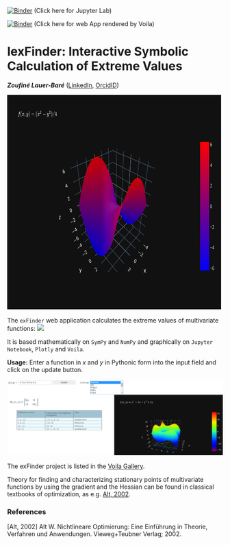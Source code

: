 [![Binder](https://mybinder.org/badge_logo.svg)](https://mybinder.org/v2/gh/zolabar/IexFinder/HEAD) (Click here for Jupyter Lab)

[![Binder](https://mybinder.org/badge_logo.svg)](https://mybinder.org/v2/gh/zolabar/IexFinder/main?urlpath=voila%2Frender%2F/IexFinder_voila.ipynb) (Click here for web App rendered by Voila)

# IexFinder: Interactive Symbolic Calculation of Extreme Values

***Zoufiné Lauer-Baré*** ([LinkedIn](https://www.linkedin.com/in/zoufine-lauer-bare-14677a77), [OrcidID](https://orcid.org/0000-0002-7083-6909))

<img src=Figures/fig2.svg height='500' width='500'>

The ```exFinder``` web application calculates the extreme values of multivariate functions: 
<img src="https://render.githubusercontent.com/render/math?math=f:\mathbb{R}^2\to\mathbb{R}">

It is based mathematically on ```SymPy``` and ```NumPy``` and graphically on ```Jupyter Notebook```, ```Plotly``` and ```Voila```.


**Usage:** Enter a function in *x* and *y* in Pythonic form into the input field and click on the update button.

<img src=Figures/exFinder_usage_4.PNG >

The exFinder project is listed in the [Voila Gallery](https://voila-gallery.org/). 

Theory for finding and characterizing stationary points of multivariate functions by using the gradient and the Hessian can be found in classical textbooks of optimization, as e.g. [Alt, 2002](https://link.springer.com/book/10.1007/978-3-322-84904-5).

### References

[Alt, 2002] Alt W. Nichtlineare Optimierung: Eine Einführung in Theorie, Verfahren und Anwendungen. Vieweg+Teubner Verlag; 2002.
